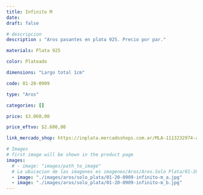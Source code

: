 ```yaml
---
title: Infinito M
date: 
draft: false

# descripcion
description : "Aros pasantes en plata 925. Precio por par."

materials: Plata 925

color: Plateado

dimensions: "Largo total 1cm"

code: 01-20-0909

type: "Aros"

categories: []

price: $3.060,00

price_eftvo: $2.600,00

link_mercado_shop: https://inplata.mercadoshops.com.ar/MLA-1113232974-aros-de-plata-925-infinito-m---regalo-mujer-adolescente-_JM

# Images
# first image will be shown in the product page
images:
  # - image: "images/path_to_image"
  # La ubicacion de las imagenes es imagenes/Aros/Aros.Solo Plata/01-20-0909-infinito-m
  - image: "./images/aros/solo_plata/01-20-0909-infinito-m_a.jpg"
  - image: "./images/aros/solo_plata/01-20-0909-infinito-m_b.jpg"
---
```

